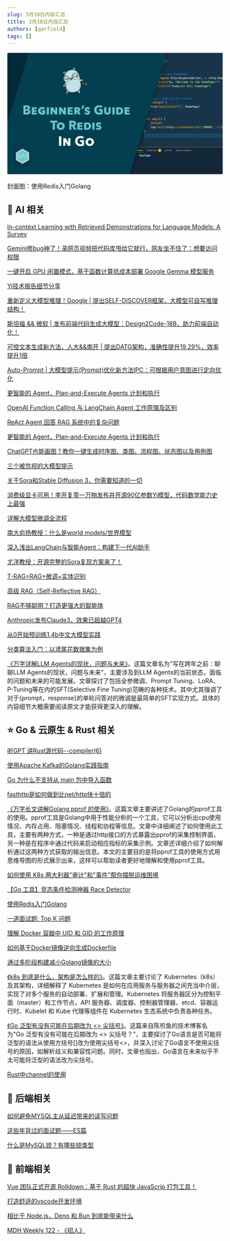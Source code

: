 ```yaml
---
slug: 3月10日内容汇总
title: 3月10日内容汇总
authors: [garfield]
tags: []
---
```


![alt text](image.png)

封面图：使用Redis入门Golang

## 🌟 AI 相关

[In-context Learning with Retrieved Demonstrations for Language Models: A Survey](https://arxiv.org/abs/2401.11624)

[Gemini修bug神了！录网页视频把代码库甩给它就行，网友坐不住了：想要访问权限](https://mp.weixin.qq.com/s/ZSDCNDRu-tCkOlC9jz2j4w)

[一键开启 GPU 闲置模式，基于函数计算低成本部署 Google Gemma 模型服务](https://mp.weixin.qq.com/s/GXwftkv-UpDQSjiTMn9TFA)

[Yi技术报告细节分享](https://mp.weixin.qq.com/s/YDwL3dV-Fq5zcEyrL__NGw)

[重新定义大模型推理！Google | 提出SELF-DISCOVER框架，大模型可自写推理结构！](https://mp.weixin.qq.com/s/lBXwSVvRHB2Yn0fYoOkDeQ)

[斯坦福 && 微软 | 发布前端代码生成大模型：Design2Code-18B，助力前端自动化！](https://mp.weixin.qq.com/s/cB5tgMUPqg8fsXjNrzQpbg)

[可控文本生成新方法，人大&&南开 | 提出DATG架构，准确性提升19.29%，效率提升1倍](https://mp.weixin.qq.com/s/Pdp6_z_rxBl-kph41Lb8Ww)

[Auto-Prompt | 大模型提示(Prompt)优化新方法IPC：可根据用户意图进行定向优化](https://mp.weixin.qq.com/s/53jEDw58dkZlJAVzr31G8A)

[更智能的 Agent，Plan-and-Execute Agents 计划和执行](https://mp.weixin.qq.com/s/1d2_kHEQnug9iR0cU_0nAA)

[OpenAI Function Calling 与 LangChain Agent 工作原理及区别](https://mp.weixin.qq.com/s/F2s3pKycoNDT7Z-6piRHWg)

[ReAct Agent 回答 RAG 系统中的复杂问题](https://mp.weixin.qq.com/s/iM45toKEHr3_rJxuwbgp4w)

[更智能的 Agent，Plan-and-Execute Agents 计划和执行](https://mp.weixin.qq.com/s/1d2_kHEQnug9iR0cU_0nAA)

[ChatGPT也能画图？教你一键生成时序图、类图、流程图、状态图以及用例图](https://mp.weixin.qq.com/s/KF7joY-MkK4BZ8Rf8bLArw)

[三个被忽视的大模型提示](https://mp.weixin.qq.com/s/E2xwi9SNYQ7sdzhYlaDQFg)

[关于Sora和Stable Diffusion 3，你需要知道的一切](https://mp.weixin.qq.com/s/u2LCRgBhKKcGZhY29PjIng)

[消费级显卡可用！李开复零一万物发布并开源90亿参数Yi模型，代码数学能力史上最强](https://mp.weixin.qq.com/s/z6IFIuHawVZI6ZOfgvgKuA)

[详解大模型微调全流程](https://mp.weixin.qq.com/s/IBh3ytd3gtizAQd5PI2uig)

[南大俞扬教授：什么是world models/世界模型](https://mp.weixin.qq.com/s/UzC3J_TOzJPEx_86-lRwuw)

[深入浅出LangChain与智能Agent：构建下一代AI助手](https://mp.weixin.qq.com/s/Gi6pzD7wAMyzlCBSSWkVLA)

[尤洋教授：开源完整的Sora复现方案来了！](https://mp.weixin.qq.com/s/T9YRVRGMgkwRSTl7Movadg)

[T-RAG=RAG+微调+实体识别](https://mp.weixin.qq.com/s/8WYWrHyE4oryCgO9AemImA)

[高级 RAG（Self-Reflective RAG）](https://mp.weixin.qq.com/s/de3UxM9WTrHNjnOKSny0aw)

[RAG不够聪明？打造更强大的智能体](https://mp.weixin.qq.com/s/WuJEubctUDsAmdhHcDItAg)

[Anthropic发布Claude3，效果已超越GPT4](https://mp.weixin.qq.com/s/b_eWGauwi6v0w4CoSOnU5w)

[从0开始预训练1.4b中文大模型实践](https://mp.weixin.qq.com/s/nMWTuKBnQVjgAM7Du6oOFQ)

[分类算法入门：以鸢尾花数据集为例](https://mp.weixin.qq.com/s/W5W582CqxvRhF3wnKwIdiQ)

[《万字详解LLM Agents的现状，问题与未来》](https://mp.weixin.qq.com/s/fkRG7n4tOQKwU85xiEx0Eg)。这篇文章名为"写在跨年之前：聊聊LLM Agents的现状，问题与未来"，主要涉及到LLM Agents的当前状态，面临的问题和未来的可能发展。文章探讨了包括全参微调、Prompt Tuning、LoRA、P-Tuning等在内的SFT(Selective Fine Tuning)范畴的各种技术。其中尤其强调了对于{prompt，response}的单轮问答对的微调是最简单的SFT实现方式。具体的内容细节大概需要阅读原文才能获得更深入的理解。

## ⭐️ Go & 云原生 & Rust 相关

[听GPT 讲Rust源代码--compiler(6)](https://mp.weixin.qq.com/s/IH1FGDpClrsnlfjg7OF3lg)

[使用Apache Kafka的Golang实践指南](https://mp.weixin.qq.com/s/JCU3dwkwpMP3qMKqg9ed6g)

[Go 为什么不支持从 main 包中导入函数](https://mp.weixin.qq.com/s/RFsHfFByarSRAA-f1Rs13g)

[fasthttp是如何做到比net/http快十倍的](https://mp.weixin.qq.com/s/zxLO4IhLqQmIaUDzwwjU1w)

[《万字长文讲解Golang pprof 的使用》](https://mp.weixin.qq.com/s/fx-FTVpM3CXIPUwTC_juDQ)。这篇文章主要讲述了Golang的pprof工具的使用。pprof工具是Golang中用于性能分析的一个工具，它可以分析出cpu使用情况、内存占用、阻塞情况、线程和协程等信息。文章中详细阐述了如何使用此工具，主要有两种方式，一种是通过http接口的方式暴露出pprof的采集控制界面，另一种是在程序中通过代码来启动相应指标的采集示例。文章还详细介绍了如何解析通过这两种方式获取的输出信息。本文的主要目的是将pprof工具的使用方式用思维导图的形式展示出来，这样可以帮助读者更好地理解和使用pprof工具。

[如何使用 K8s 两大利器"审计"和"事件"帮你摆脱运维困境](https://mp.weixin.qq.com/s/6xx3-qow8A5Hdp_72jswow)

[【Go 工具】竞态条件检测神器 Race Detector](https://mp.weixin.qq.com/s/lxEAFe2Ewmc8YvTqn8UcLQ)

[使用Redis入门Golang](https://mp.weixin.qq.com/s/Y67J4_D1yyMa-eb7XmgTcA)

[一道面试题: Top K 问题](https://mp.weixin.qq.com/s/qDFM-nVo-jeh9VdcBfMreA)

[理解 Docker 容器中 UID 和 GID 的工作原理](https://mp.weixin.qq.com/s/sTd3SVh0swGTnaGugsw1SA)

[如何基于Docker镜像逆向生成Dockerfile](https://mp.weixin.qq.com/s/yUuo1IjeXY78_5u4QpkuTA)

[通过多阶段构建减小Golang镜像的大小](https://mp.weixin.qq.com/s/KkRWQyljuo86-XbBxEnGPA)

[《k8s 到底是什么，架构是怎么样的》](https://mp.weixin.qq.com/s/dckA1ezcABndN5WSg1BOBA)。这篇文章主要讨论了 Kubernetes（k8s）及其架构，详细解释了 Kubernetes 是如何在应用服务与服务器之间充当中介层，实现了对多个服务的自动部署、扩展和管理。Kubernetes 将服务器区分为控制平面（master）和工作节点，API 服务器、调度器、控制器管理器、etcd、容器运行时、Kubelet 和 Kube 代理等组件在 Kubernetes 生态系统中负责各种任务。

[《Go 泛型有没有可能在后期改为 <> 尖括号》](https://mp.weixin.qq.com/s/vjmntyGwzURz_elg27vpXg)。这篇来自陈煎鱼的技术博客名为"Go 泛型有没有可能在后期改为 <> 尖括号？"，主要探讨了Go语言是否可能将泛型的语法从使用方括号\[\]改为使用尖括号<>，并深入讨论了Go语言不使用尖括号的原因，如解析歧义和兼容性问题。同时，文章也指出，Go语言在未来似乎不太可能将泛型的语法改为尖括号。

[Rust中channel的使用](https://mp.weixin.qq.com/s/arI9sip-5JH9YSu45XJ83w)

## 📒 后端相关

[如何避免MYSQL主从延迟带来的读写问题](https://mp.weixin.qq.com/s/WLPo8s_M3AzxwB3o3ehY3w)

[这些年背过的面试题——ES篇](https://mp.weixin.qq.com/s/dt_14etV_2ynAmyMa_uyug)

[什么是MySQL锁？有哪些锁类型](https://mp.weixin.qq.com/s/gAJFm3q5510PfRBe4F11PQ)

## 📒 前端相关

[Vue 团队正式开源 Rolldown：基于 Rust 的超快 JavaScrip 打包工具！](https://mp.weixin.qq.com/s/m-Ae6dbFuW22u2xSDWcciw)

[打造舒适的vscode开发环境](https://mp.weixin.qq.com/s/MVR5rV2LkH8_GHCtP6SHug)

[相比于 Node.js，Deno 和 Bun 到底能带来什么](https://mp.weixin.qq.com/s/pY4-RqqamTmPXnRPfw0hRA)

[MDH Weekly 122 - 《招人》](https://mp.weixin.qq.com/s/yBTK4Rds28aJ88mVgkoYJA)
